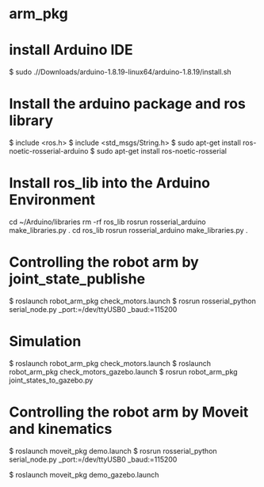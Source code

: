 # arm_pkg

# install Arduino IDE
$ sudo .//Downloads/arduino-1.8.19-linux64/arduino-1.8.19/install.sh



# Install the arduino package and ros library 
$ include <ros.h>
$ include <std_msgs/String.h>
$ sudo apt-get install ros-noetic-rosserial-arduino
$ sudo apt-get install ros-noetic-rosserial


# Install ros_lib into the Arduino Environment
cd ~/Arduino/libraries
rm -rf ros_lib
 rosrun rosserial_arduino make_libraries.py .
 cd ros_lib
 rosrun rosserial_arduino make_libraries.py .
 
 
# Controlling the robot arm by joint_state_publishe
$ roslaunch robot_arm_pkg check_motors.launch
$ rosrun rosserial_python serial_node.py _port:=/dev/ttyUSB0 _baud:=115200


# Simulation
$ roslaunch robot_arm_pkg check_motors.launch
$ roslaunch robot_arm_pkg check_motors_gazebo.launch
$ rosrun robot_arm_pkg joint_states_to_gazebo.py


# Controlling the robot arm by Moveit and kinematics
$ roslaunch moveit_pkg demo.launch
$ rosrun rosserial_python serial_node.py _port:=/dev/ttyUSB0 _baud:=115200

$ roslaunch moveit_pkg demo_gazebo.launch

